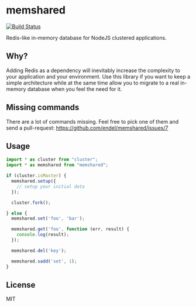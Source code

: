 # memshared

[![Build Status](https://secure.travis-ci.org/endel/memshared.png?branch=master)](http://travis-ci.org/endel/memshared)

Redis-like in-memory database for NodeJS clustered applications.

## Why?

Adding Redis as a dependency will inevitably increase the complexity to your
application and your environment. Use this library if you want to keep a simple
architecture while at the same time allow you to migrate to a real in-memory
database when you feel the need for it.

## Missing commands

There are a lot of commands missing. Feel free to pick one of them and send a
pull-request: https://github.com/endel/memshared/issues/7

## Usage

```typescript
import * as cluster from "cluster";
import * as memshared from "memshared";

if (cluster.isMaster) {
  memshared.setup({
    // setup your initial data
  });

  cluster.fork();

} else {
  memshared.set('foo', 'bar');

  memshared.get('foo', function (err, result) {
    console.log(result);
  });

  memshared.del('key');

  memshared.sadd('set', 1);
}
```

## License

MIT
